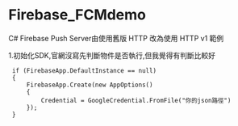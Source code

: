 # Firebase_FCMdemo
C# Firebase Push Server由使用舊版 HTTP 改為使用 HTTP v1 範例

1.初始化SDK,官網沒寫先判斷物件是否執行,但我覺得有判斷比較好

     if (FirebaseApp.DefaultInstance == null)
     {
         FirebaseApp.Create(new AppOptions()
         {
             Credential = GoogleCredential.FromFile("你的json路徑")
         });
     }
